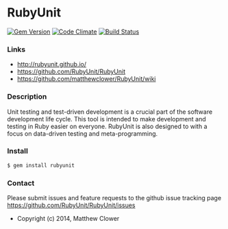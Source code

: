 RubyUnit
========

[![Gem Version](https://badge.fury.io/rb/rubyunit.svg)](http://badge.fury.io/rb/rubyunit)
[![Code Climate](https://codeclimate.com/github/RubyUnit/RubyUnit/badges/gpa.svg)](https://codeclimate.com/github/RubyUnit/RubyUnit)
[![Build Status](https://travis-ci.org/RubyUnit/RubyUnit.svg?branch=master)](https://travis-ci.org/RubyUnit/RubyUnit)
<!-- [![Test Coverage](https://codeclimate.com/github/RubyUnit/RubyUnit/badges/coverage.svg)](https://codeclimate.com/github/RubyUnit/RubyUnit) -->

### Links
* http://rubyunit.github.io/
* https://github.com/RubyUnit/RubyUnit
* https://github.com/matthewclower/RubyUnit/wiki

### Description

Unit testing and test-driven development is a crucial part of the software
development life cycle. This tool is intended to make development and
testing in Ruby easier on everyone. RubyUnit is also designed to with a focus
on data-driven testing and meta-programming.

### Install

```bash
$ gem install rubyunit
```

### Contact
Please submit issues and feature requests to the github issue tracking page
https://github.com/RubyUnit/RubyUnit/issues


* Copyright (c) 2014, Matthew Clower
